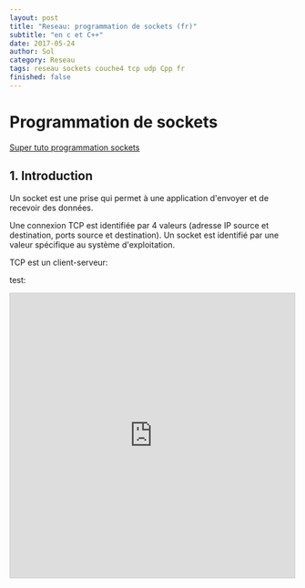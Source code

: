 ```yaml
---
layout: post
title: "Reseau: programmation de sockets (fr)"
subtitle: "en c et C++"
date: 2017-05-24
author: Sol
category: Reseau
tags: reseau sockets couche4 tcp udp Cpp fr
finished: false
---
```


# Programmation de sockets

[Super tuto programmation sockets](http://broux.developpez.com/articles/c/sockets/)

## 1. Introduction

Un socket est une prise qui permet à une application d'envoyer et de recevoir des données.

Une connexion TCP est identifiée par 4 valeurs (adresse IP source et destination, ports source et destination). Un socket est identifié par une valeur spécifique au système d'exploitation.

TCP est un client-serveur:


test:

<iframe src="https://www.desmos.com/calculator/czchnbsrr4?embed" width="500px" height="500px" style="border: 1px solid #ccc" frameborder="0"></iframe>